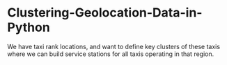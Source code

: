 # Clustering-Geolocation-Data-in-Python
We have taxi rank locations, and want to define key clusters of these taxis where we can build service stations for all taxis operating in that region.
